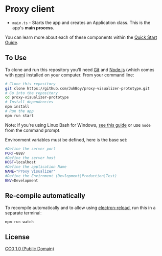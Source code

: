 # Proxy client

- `main.ts` - Starts the app and creates an Application class. This is the app's **main process**.

You can learn more about each of these components within the [Quick Start Guide](http://electron.atom.io/docs/tutorial/quick-start).

## To Use

To clone and run this repository you'll need [Git](https://git-scm.com) and [Node.js](https://nodejs.org/en/download/) (which comes with [npm](http://npmjs.com)) installed on your computer. From your command line:

```bash
# Clone this repository
git clone https://github.com/JuhBoy/proxy-visualizer-prototype.git
# Go into the repository
cd proxy-visualizer-prototype
# Install dependencies
npm install
# Run the app
npm run start
```

Note: If you're using Linux Bash for Windows, [see this guide](https://www.howtogeek.com/261575/how-to-run-graphical-linux-desktop-applications-from-windows-10s-bash-shell/) or use `node` from the command prompt.

Environment variables must be defined, here is the base set:
```bash
#Define the server port
PORT=8887
#Define the server host
HOST=localhost
#Define the application Name
NAME="Proxy Visualizer"
#Define the Envirnment (Devlopment|Production|Test)
ENV=Development
```

## Re-compile automatically

To recompile automatically and to allow using [electron-reload](https://github.com/yan-foto/electron-reload), run this in a separate terminal:

```bash
npm run watch
```

## License

[CC0 1.0 (Public Domain)](LICENSE.md)
